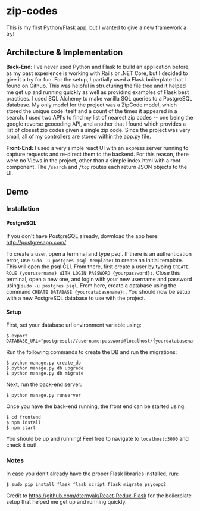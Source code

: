 # zip-codes

This is my first Python/Flask app, but I wanted to give a new framework a try!

## Architecture & Implementation

**Back-End:**
I've never used Python and Flask to build an application before, as my past experience is working with Rails or .NET Core, but I decided to give it a try for fun.  For the setup, I partially used a Flask boilerplate that I found on Github.  This was helpful in structuring the file tree and it helped me get up and running quickly as well as providing examples of Flask best practices.  I used SQL Alchemy to make vanilla SQL queries to a PostgreSQL database.  My only model for the project was a ZipCode model, which stored the unique code itself and a count of the times it appeared in a search.  I used two API's to find my list of nearest zip codes -- one being the google reverse geocoding API, and another that I found which provides a list of closest zip codes given a single zip code.  Since the project was very small, all of my controllers are stored within the app.py file.

**Front-End:**
I used a very simple react UI with an express server running to capture requests and re-direct them to the backend.  For this reason, there were no Views in the project, other than a simple index.html with a root component. The `/search` and `/top` routes each return JSON objects to the UI.    

## Demo

### Installation

#### PostgreSQL

If you don't have PostgreSQL already, download the app here: http://postgresapp.com/

To create a user, open a terminal and type psql.  If there is an authentication error, use `sudo -u postgres psql template1` to create an initial template.  This will open the psql CLI.  From there, first create a user by typing `CREATE ROLE {yourusername} WITH LOGIN PASSWORD {yourpassword};`.  Close this terminal, open a new one, and login with your new username and password using `sudo -u postgres psql`.  From here, create a database using the command `CREATE DATABASE {yourdatabasename};`.  You should now be setup with a new PostgreSQL database to use with the project.

#### Setup

First, set your database url environment variable using:
```
$ export DATABASE_URL="postgresql://username:password@localhost/{yourdatabasename}"
```

Run the following commands to create the DB and run the migrations:
```
$ python manage.py create_db
$ python manage.py db upgrade
$ python manage.py db migrate
```

Next, run the back-end server:
```
$ python manage.py runserver
```

Once you have the back-end running, the front end can be started using:
```
$ cd frontend
$ npm install
$ npm start
```


You should be up and running! Feel free to navigate to `localhost:3000` and check it out!

### Notes

In case you don't already have the proper Flask libraries installed, run:
```
$ sudo pip install flask flask_script flask_migrate psycopg2
```

Credit to https://github.com/dternyak/React-Redux-Flask for the boilerplate setup that helped me get up and running quickly.
